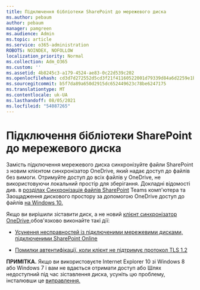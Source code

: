 ```yaml
---
title: Підключення бібліотеки SharePoint до мережевого диска
ms.author: pebaum
author: pebaum
manager: pamgreen
ms.audience: Admin
ms.topic: article
ms.service: o365-administration
ROBOTS: NOINDEX, NOFOLLOW
localization_priority: Normal
ms.collection: Adm_O365
ms.custom: ''
ms.assetid: 4b8245c3-a179-4524-ae83-0c22d539c202
ms.openlocfilehash: cd3d7d272552d5cd3f21f41160522001d79339d84a6d2259e1b1868deee66ef0
ms.sourcegitcommit: b5f7da89a650d2915dc652449623c78be6247175
ms.translationtype: MT
ms.contentlocale: uk-UA
ms.lasthandoff: 08/05/2021
ms.locfileid: "54087265"
---
```

# <a name="map-a-sharepoint-library-to-a-network-drive"></a>Підключення бібліотеки SharePoint до мережевого диска

Замість підключення мережевого диска синхронізуйте файли SharePoint з новим клієнтом синхронізатор OneDrive, який надає доступ до файлів без вимоги. Отримуйте доступ до всіх файлів у OneDrive, не використовуючи локальний простір для зберігання. Докладні відомості див. в [розділах Синхронізація файлів SharePoint](https://support.microsoft.com/office/sync-sharepoint-and-teams-files-with-your-computer-6de9ede8-5b6e-4503-80b2-6190f3354a88) Teams комп'ютера та Заощадження дискового простору за допомогою OneDrive доступ до файлів [на Windows 10.](https://support.microsoft.com/office/save-disk-space-with-onedrive-files-on-demand-for-windows-10-0e6860d3-d9f3-4971-b321-7092438fb38e)

Якщо ви вирішили зіставити диск, а не новий [клієнт синхронізатор OneDrive,](https://support.microsoft.com/office/sync-sharepoint-and-teams-files-with-your-computer-6de9ede8-5b6e-4503-80b2-6190f3354a88)обов'язково виконайте такі дії:

- [Усунення несправностей із підключеними мережевими дисками, підключеними SharePoint Online](/sharepoint/support/administration/troubleshoot-mapped-network-drives)

- [Помилки автентифікації, коли клієнт не підтримує протокол TLS 1.2](/sharepoint/troubleshoot/administration/authentication-errors-tls12-support#network-drive-mapped-to-a-sharepoint-library)  

**ПРИМІТКА.** Якщо ви використовуєте Internet Explorer 10 зі Windows 8 або Windows 7 і вам  не вдається  отримати доступ або Шлях недоступний під час зіставлення диска, усуніть цю проблему, інсталювши це [виправлення.](https://support.microsoft.com/topic/error-when-you-open-a-sharepoint-document-library-in-windows-explorer-or-map-a-network-drive-to-the-library-after-you-install-internet-explorer-10-96e640ba-059f-9b09-bb91-2a0319ee8b1d)